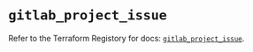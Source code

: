 # `gitlab_project_issue`

Refer to the Terraform Registory for docs: [`gitlab_project_issue`](https://registry.terraform.io/providers/gitlabhq/gitlab/16.1.0/docs/resources/project_issue).
